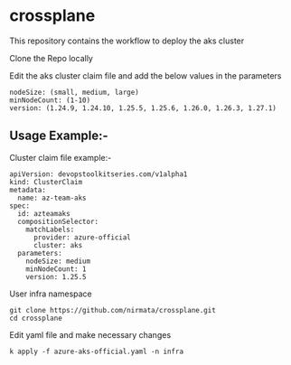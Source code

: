 # crossplane
This repository contains the workflow to deploy the aks cluster


Clone the Repo locally

Edit the aks cluster claim file and add the below values in the parameters

```
nodeSize: (small, medium, large)
minNodeCount: (1-10)
version: (1.24.9, 1.24.10, 1.25.5, 1.25.6, 1.26.0, 1.26.3, 1.27.1)
```

## Usage Example:-

Cluster claim file example:-

```
apiVersion: devopstoolkitseries.com/v1alpha1
kind: ClusterClaim
metadata:
  name: az-team-aks
spec:
  id: azteamaks
  compositionSelector:
    matchLabels:
      provider: azure-official
      cluster: aks
  parameters:
    nodeSize: medium
    minNodeCount: 1
    version: 1.25.5
```

User infra namespace

```
git clone https://github.com/nirmata/crossplane.git
cd crossplane
```

Edit yaml file and make necessary changes

```
k apply -f azure-aks-official.yaml -n infra
```
